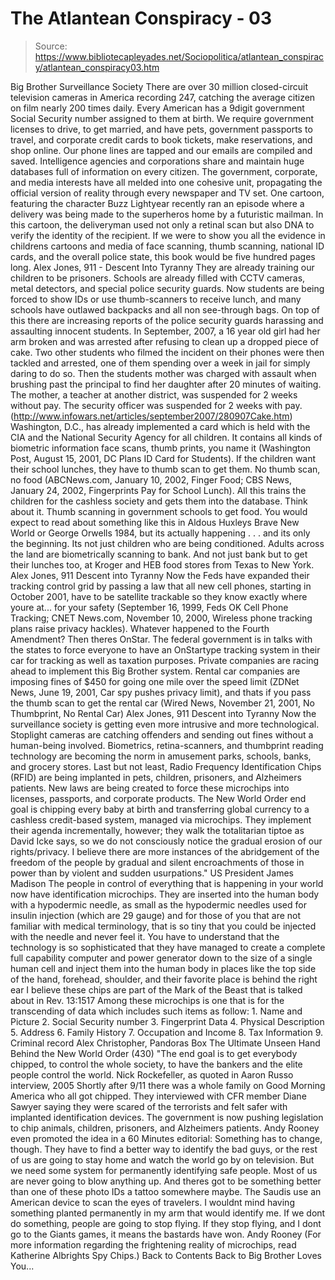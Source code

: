 # The Atlantean Conspiracy - 03

> Source: https://www.bibliotecapleyades.net/Sociopolitica/atlantean_conspiracy/atlantean_conspiracy03.htm

Big Brother
Surveillance Society
There are over 30 million closed-circuit television cameras in America
recording 247, catching the average citizen on film nearly 200 times daily.
Every American has a 9digit government Social Security number assigned to
them at birth.
We require government licenses to drive, to get married, and
have pets, government passports to travel, and corporate credit cards to
book tickets, make reservations, and shop online. Our phone lines are tapped
and our emails are compiled and saved. Intelligence agencies and
corporations share and maintain huge databases full of information on every
citizen.
The government, corporate, and media interests have all melded into
one cohesive unit, propagating the official version of reality through
every newspaper and TV set.
One cartoon, featuring the character Buzz Lightyear recently ran an episode
where a delivery was being made to the superheros home by a futuristic
mailman. In this cartoon, the deliveryman used not only a retinal scan but
also DNA to verify the identity of the recipient.
If we were to show you all
the evidence in childrens cartoons and media of face scanning, thumb
scanning, national ID cards, and the overall police state, this book would
be five hundred pages long.
Alex Jones, 911 - Descent Into Tyranny
They are
already training our children to be prisoners. Schools are already filled
with CCTV cameras, metal detectors, and special police security guards. Now
students are being forced to show IDs or use thumb-scanners to receive lunch,
and many schools have outlawed backpacks and all non see-through bags. On top
of this there are increasing reports of the police security guards
harassing and assaulting innocent students.
In September, 2007, a 16 year old
girl had her arm broken and was arrested after refusing to clean up a
dropped piece of cake. Two other students who filmed the incident on their
phones were then tackled and arrested, one of them spending over a week in
jail for simply daring to do so. Then the students mother was charged with
assault when brushing past the principal to find her daughter after 20
minutes of waiting.
The mother, a teacher at another district, was suspended
for 2 weeks without pay.
The security officer was suspended for 2 weeks with
pay. (http://www.infowars.net/articles/september2007/280907Cake.htm)
Washington, D.C., has already implemented a card which is held with the
CIA and the National Security Agency for all children. It contains all
kinds of biometric information face scans, thumb prints, you name it
(Washington Post, August 15, 2001, DC Plans ID Card for Students). If the
children want their school lunches, they have to thumb scan to get them. No
thumb scan, no food (ABCNews.com, January 10, 2002, Finger Food; CBS News,
January 24, 2002, Fingerprints Pay for School Lunch).
All this trains the
children for the cashless society and gets them into the database. Think
about it. Thumb scanning in government schools to get food. You would expect
to read about something like this in Aldous Huxleys
Brave New World or
George Orwells
1984, but its actually happening . . . and its only the
beginning. Its not just children who are being conditioned. Adults across
the land are biometrically scanning to bank. And not just bank but to get
their lunches too, at Kroger and HEB food stores from Texas to New York.
Alex Jones, 911 Descent into Tyranny
Now the Feds have expanded their tracking control grid by passing a law
that all new cell phones, starting in October 2001, have to be satellite
trackable so they know exactly where youre at... for your safety (September 16, 1999, Feds OK Cell Phone Tracking; CNET News.com, November
10, 2000, Wireless phone tracking plans raise privacy hackles).
Whatever
happened to the Fourth Amendment? Then theres OnStar.
The federal
government is in talks with the states to force everyone to have an OnStartype tracking system in their car for tracking as well as taxation
purposes. Private companies are racing ahead to implement this Big Brother
system. Rental car companies are imposing fines of $450 for going one mile
over the speed limit (ZDNet News, June 19, 2001, Car spy pushes privacy
limit), and thats if you pass the thumb scan to get the rental car (Wired
News, November 21, 2001, No Thumbprint, No Rental Car)
Alex Jones, 911
Descent into Tyranny
Now the surveillance society is getting even more intrusive and more
technological. Stoplight cameras are catching offenders and sending out
fines without a
human-being involved.
Biometrics, retina-scanners, and
thumbprint reading technology are becoming the norm in amusement parks,
schools, banks, and grocery stores.
Last but not least, Radio Frequency
Identification Chips (RFID) are being implanted in pets, children,
prisoners, and Alzheimers patients. New laws are being created to force
these microchips into licenses, passports, and corporate products.
The
New
World Order end goal is chipping every baby at birth and transferring global
currency to a cashless credit-based system, managed via microchips.
They
implement their agenda incrementally, however; they walk the totalitarian
tiptoe as
David Icke says, so we
do not consciously notice the gradual erosion of our rights/privacy.
I believe there are more instances of the abridgement of the freedom of the
people by gradual and silent encroachments of those in power than by violent
and sudden usurpations."
US President James Madison
The people in control of everything that is happening in your world now
have identification microchips. They are inserted into the human body with a
hypodermic needle, as small as the hypodermic needles used for insulin
injection (which are 29 gauge) and for those of you that are not familiar
with medical terminology, that is so tiny that you could be injected with
the needle and never feel it.
You have to understand that the technology is
so sophisticated that they have managed to create a complete full capability
computer and power generator down to the size of a single human cell and
inject them into the human body in places like the top side of the hand,
forehead, shoulder, and their favorite place is behind the right ear
I
believe these chips are part of the Mark of the Beast that is talked about
in Rev. 13:1517
Among these microchips is one that is for the transcending
of data which includes such items as follow: 1. Name and Picture 2. Social
Security number 3. Fingerprint Data 4. Physical Description 5. Address 6.
Family History 7. Occupation and Income
8. Tax Information 9. Criminal record
Alex Christopher, Pandoras Box
The Ultimate Unseen Hand Behind the New World Order (430)
"The end goal is to get everybody chipped, to control the whole society, to
have the bankers and the elite people control the world.
Nick Rockefeller, as quoted in Aaron Russo interview, 2005
Shortly after 9/11 there was a whole family on Good Morning America who
all got
chipped. They interviewed with
CFR member
Diane Sawyer saying they
were scared of the terrorists and felt safer with implanted identification
devices. The government is now pushing legislation to chip animals,
children, prisoners, and Alzheimers patients.
Andy Rooney even promoted the
idea in a 60 Minutes editorial:
Something has to change, though. They have to find a better way to identify
the bad guys, or the rest of us are going to stay home and watch the world
go by on television. But we need some system for permanently identifying
safe people. Most of us are
never going to blow anything up. And theres got to be something better than
one of these photo IDs a tattoo somewhere maybe.
The Saudis use an American
device to scan the eyes of travelers. I wouldnt mind having something
planted permanently in my arm that would identify me. If we dont do
something, people are going to stop flying. If they stop flying, and I dont
go to the Giants games, it means the bastards have won.
Andy Rooney (For more information regarding the frightening reality of microchips, read
Katherine Albrights Spy Chips.)
Back to Contents
Back to
Big Brother Loves You...
